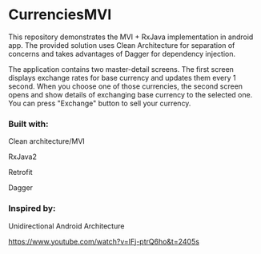 # CurrenciesMVI

This repository demonstrates the MVI + RxJava implementation in android app. The provided solution uses Clean Architecture for separation of concerns and takes advantages of Dagger for dependency injection.

The application contains two master-detail screens. The first screen displays exchange rates for base currency and updates them every 1 second. When you choose one of those currencies, the second screen opens and show details of exchanging base currency to the selected one. You can press "Exchange" button to sell your currency.

### Built with:
Clean architecture/MVI

RxJava2

Retrofit

Dagger

### Inspired by:
Unidirectional Android Architecture

https://www.youtube.com/watch?v=IFj-ptrQ6ho&t=2405s
